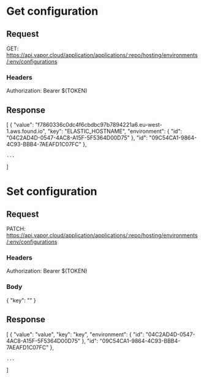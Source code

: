 # Get configuration

## Request
GET: https://api.vapor.cloud/application/applications/:repo/hosting/environments/:env/configurations

### Headers
Authorization: Bearer $(TOKEN)


## Response

[
    {
        "value": "f7860336c0dc4f6cbdbc97b7894221a6.eu-west-1.aws.found.io",
        "key": "ELASTIC_HOSTNAME",
        "environment": {
            "id": "04C2AD4D-0547-4AC8-A15F-5F5364D00D75"
        },
        "id": "09C54CA1-9864-4C93-BBB4-7AEAFD1C07FC"
    },

    ...
]

# Set configuration

## Request
PATCH: https://api.vapor.cloud/application/applications/:repo/hosting/environments/:env/configurations

### Headers
Authorization: Bearer $(TOKEN)

### Body

{
	"key": ""
}

## Response

[
    {
        "value": "value",
        "key": "key",
        "environment": {
            "id": "04C2AD4D-0547-4AC8-A15F-5F5364D00D75"
        },
        "id": "09C54CA1-9864-4C93-BBB4-7AEAFD1C07FC"
    },

    ...
]